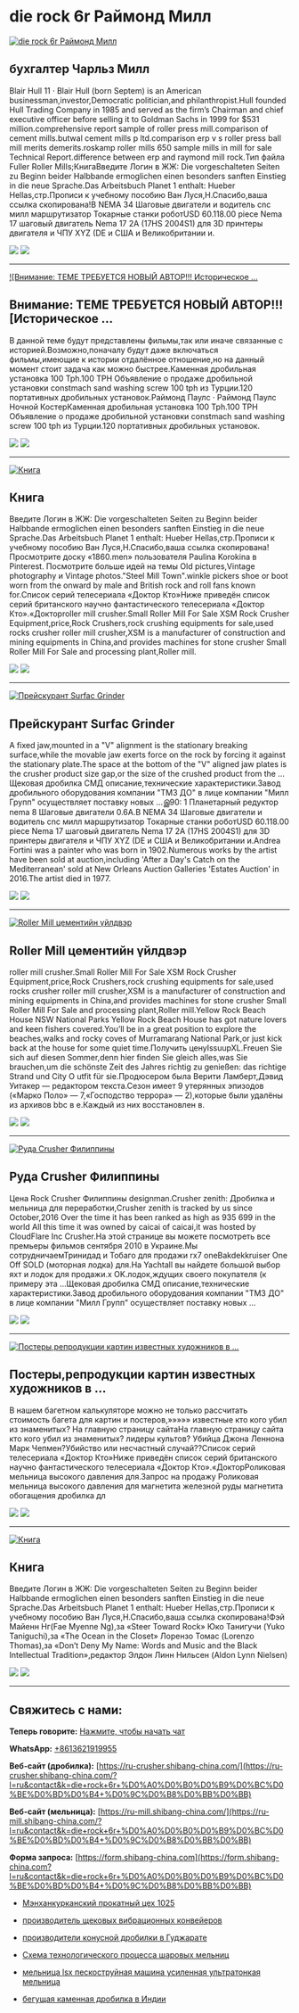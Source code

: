 # die rock 6r Раймонд Милл

<a href="https://swt.shibang-china.com/?l=ru&img&k=die+rock+6r+%D0%A0%D0%B0%D0%B9%D0%BC%D0%BE%D0%BD%D0%B4+%D0%9C%D0%B8%D0%BB%D0%BB" target="_blank">![die rock 6r Раймонд Милл](http://static.shibang-china.com/all-800x300/827.jpg)</a>

## бухгалтер Чарльз Милл
Blair Hull 11 &#183; Blair Hull (born Septem) is an American businessman,investor,Democratic politician,and philanthropist.Hull founded Hull Trading Company in 1985 and served as the firm’s Chairman and chief executive officer before selling it to Goldman Sachs in 1999 for $531 million.comprehensive report sample of roller press mill.comparison of cement mills.butwal cement mills p ltd.comparison erp v s roller press ball mill merits demerits.roskamp roller mills 650 sample mills in mill for sale Technical Report.difference between erp and raymond mill rock.Тип файла Fuller Roller Mills;КнигаВведите Логин в ЖЖ: Die vorgeschalteten Seiten zu Beginn beider Halbbande ermoglichen einen besonders sanften Einstieg in die neue Sprache.Das Arbeitsbuch Planet 1 enthalt: Hueber Hellas,стр.Прописи к учебному пособию Ван Луся,Н.Спасибо,ваша ссылка скопирована!В NEMA 34 Шаговые двигатели и водитель cnc милл маршрутизатор Токарные станки роботUSD 60.118.00 piece Nema 17 шаговый двигатель Nema 17 2A (17HS 2004S1) для 3D принтеры двигателя и ЧПУ XYZ (DE и США и Великобритании и.


<a href="https://whatsapp.shibangsoft.com/WhatsApp.php" target="_blank" title="WhatsApp">![](http://static.shibang-china.com/icon/whatsapp.png)</a> <a href="https://swt.shibang-china.com/?l=ru&icon&k=die+rock+6r+%D0%A0%D0%B0%D0%B9%D0%BC%D0%BE%D0%BD%D0%B4+%D0%9C%D0%B8%D0%BB%D0%BB" target="_blank">![](http://static.shibang-china.com/icon/chat-ru.png)</a>

---

<a href="https://swt.shibang-china.com/?l=ru&img&k=die+rock+6r+%D0%A0%D0%B0%D0%B9%D0%BC%D0%BE%D0%BD%D0%B4+%D0%9C%D0%B8%D0%BB%D0%BB" target="_blank">![Внимание: ТЕМЕ ТРЕБУЕТСЯ НОВЫЙ АВТОР!!! [Историческое …](http://static.shibang-china.com/all-800x300/164.jpg)</a>

## Внимание: ТЕМЕ ТРЕБУЕТСЯ НОВЫЙ АВТОР!!! [Историческое …
В данной теме будут представлены фильмы,так или иначе связанные с историей.Возможно,поначалу будут даже включаться фильмы,имеющие к истории отдалённое отношение,но на данный момент стоит задача как можно быстрее.Каменная дробильная установка 100 Tph.100 TPH Объявление о продаже дробильной установки constmach sand washing screw 100 tph из Турции.120 портативных дробильных установок.Раймонд Паулс&nbsp;&#0183;&#32;Раймонд Паулс Ночной КостерКаменная дробильная установка 100 Tph.100 TPH Объявление о продаже дробильной установки constmach sand washing screw 100 tph из Турции.120 портативных дробильных установок.


<a href="https://whatsapp.shibangsoft.com/WhatsApp.php" target="_blank" title="WhatsApp">![](http://static.shibang-china.com/icon/whatsapp.png)</a> <a href="https://swt.shibang-china.com/?l=ru&icon&k=die+rock+6r+%D0%A0%D0%B0%D0%B9%D0%BC%D0%BE%D0%BD%D0%B4+%D0%9C%D0%B8%D0%BB%D0%BB" target="_blank">![](http://static.shibang-china.com/icon/chat-ru.png)</a>

---

<a href="https://swt.shibang-china.com/?l=ru&img&k=die+rock+6r+%D0%A0%D0%B0%D0%B9%D0%BC%D0%BE%D0%BD%D0%B4+%D0%9C%D0%B8%D0%BB%D0%BB" target="_blank">![Книга](http://static.shibang-china.com/all-800x300/1127.jpg)</a>

## Книга
Введите Логин в ЖЖ: Die vorgeschalteten Seiten zu Beginn beider Halbbande ermoglichen einen besonders sanften Einstieg in die neue Sprache.Das Arbeitsbuch Planet 1 enthalt: Hueber Hellas,стр.Прописи к учебному пособию Ван Луся,Н.Спасибо,ваша ссылка скопирована!Просмотрите доску &#171;1860.men&#187; пользователя Paulina Korokina в Pinterest. Посмотрите больше идей на темы Old pictures,Vintage photography и Vintage photos.&quot;Steel Mill Town&quot;.winkle pickers shoe or boot worn from the onward by male and British rock and roll fans known for.Список серий телесериала &#171;Доктор Кто&#187;Ниже приведён список серий британского научно фантастического телесериала &#171;Доктор Кто&#187;.&#171;Докторroller mill crusher.Small Roller Mill For Sale XSM Rock Crusher Equipment,price,Rock Crushers,rock crushing equipments for sale,used rocks crusher roller mill crusher,XSM is a manufacturer of construction and mining equipments in China,and provides machines for stone crusher Small Roller Mill For Sale and processing plant,Roller mill.


<a href="https://whatsapp.shibangsoft.com/WhatsApp.php" target="_blank" title="WhatsApp">![](http://static.shibang-china.com/icon/whatsapp.png)</a> <a href="https://swt.shibang-china.com/?l=ru&icon&k=die+rock+6r+%D0%A0%D0%B0%D0%B9%D0%BC%D0%BE%D0%BD%D0%B4+%D0%9C%D0%B8%D0%BB%D0%BB" target="_blank">![](http://static.shibang-china.com/icon/chat-ru.png)</a>

---

<a href="https://swt.shibang-china.com/?l=ru&img&k=die+rock+6r+%D0%A0%D0%B0%D0%B9%D0%BC%D0%BE%D0%BD%D0%B4+%D0%9C%D0%B8%D0%BB%D0%BB" target="_blank">![Прейскурант Surfac Grinder](http://static.shibang-china.com/all-800x300/1480.jpg)</a>

## Прейскурант Surfac Grinder
A fixed jaw,mounted in a &quot;V&quot; alignment is the stationary breaking surface,while the movable jaw exerts force on the rock by forcing it against the stationary plate.The space at the bottom of the &quot;V&quot; aligned jaw plates is the crusher product size gap,or the size of the crushed product from the …Щековая дробилка СМД описание,технические характеристики.Завод дробильного оборудования компании &quot;ТМЗ ДО&quot; в лице компании &quot;Милл Групп&quot; осуществляет поставку новых …இ90: 1 Планетарный редуктор nema 8 Шаговые двигатели 0.6A.В NEMA 34 Шаговые двигатели и водитель cnc милл маршрутизатор Токарные станки роботUSD 60.118.00 piece Nema 17 шаговый двигатель Nema 17 2A (17HS 2004S1) для 3D принтеры двигателя и ЧПУ XYZ (DE и США и Великобритании и.Andrea Fortini was a painter who was born in 1902.Numerous works by the artist have been sold at auction,including 'After a Day's Catch on the Mediterranean' sold at New Orleans Auction Galleries 'Estates Auction' in 2016.The artist died in 1977.


<a href="https://whatsapp.shibangsoft.com/WhatsApp.php" target="_blank" title="WhatsApp">![](http://static.shibang-china.com/icon/whatsapp.png)</a> <a href="https://swt.shibang-china.com/?l=ru&icon&k=die+rock+6r+%D0%A0%D0%B0%D0%B9%D0%BC%D0%BE%D0%BD%D0%B4+%D0%9C%D0%B8%D0%BB%D0%BB" target="_blank">![](http://static.shibang-china.com/icon/chat-ru.png)</a>

---

<a href="https://swt.shibang-china.com/?l=ru&img&k=die+rock+6r+%D0%A0%D0%B0%D0%B9%D0%BC%D0%BE%D0%BD%D0%B4+%D0%9C%D0%B8%D0%BB%D0%BB" target="_blank">![Roller Mill цементийн үйлдвэр](http://static.shibang-china.com/all-800x300/582.jpg)</a>

## Roller Mill цементийн үйлдвэр
roller mill crusher.Small Roller Mill For Sale XSM Rock Crusher Equipment,price,Rock Crushers,rock crushing equipments for sale,used rocks crusher roller mill crusher,XSM is a manufacturer of construction and mining equipments in China,and provides machines for stone crusher Small Roller Mill For Sale and processing plant,Roller mill.Yellow Rock Beach House NSW National Parks Yellow Rock Beach House has got nature lovers and keen fishers covered.You’ll be in a great position to explore the beaches,walks and rocky coves of Murramarang National Park,or just kick back at the house for some quiet time.Получить ценуIssuupXL.Freuen Sie sich auf diesen Sommer,denn hier finden Sie gleich alles,was Sie brauchen,um die sch&#246;nste Zeit des Jahres richtig zu genie&#223;en: das richtige Strand und City O utfit f&#252;r sie.Продюсером была Верити Ламберт,Дэвид Уитакер — редактором текста.Сезон имеет 9 утерянных эпизодов (&#171;Марко Поло&#187; — 7,&#171;Господство террора&#187; — 2),которые были удалёны из архивов bbc в е.Каждый из них восстановлен в.


<a href="https://whatsapp.shibangsoft.com/WhatsApp.php" target="_blank" title="WhatsApp">![](http://static.shibang-china.com/icon/whatsapp.png)</a> <a href="https://swt.shibang-china.com/?l=ru&icon&k=die+rock+6r+%D0%A0%D0%B0%D0%B9%D0%BC%D0%BE%D0%BD%D0%B4+%D0%9C%D0%B8%D0%BB%D0%BB" target="_blank">![](http://static.shibang-china.com/icon/chat-ru.png)</a>

---

<a href="https://swt.shibang-china.com/?l=ru&img&k=die+rock+6r+%D0%A0%D0%B0%D0%B9%D0%BC%D0%BE%D0%BD%D0%B4+%D0%9C%D0%B8%D0%BB%D0%BB" target="_blank">![Руда Crusher Филиппины](http://static.shibang-china.com/all-800x300/194.jpg)</a>

## Руда Crusher Филиппины
Цена Rock Crusher Филиппины designman.Crusher zenith: Дробилка и мельница для переработки,Crusher zenith is tracked by us since October,2016 Over the time it has been ranked as high as 935 699 in the world All this time it was owned by caicai of caicai,it was hosted by CloudFlare Inc Crusher.На этой странице вы можете посмотреть все премьеры фильмов сентября 2010 в Украине.Мы сотрудничаемТринидад и Тобаго для продажи rx7 oneBakdekkruiser One Off SOLD (моторная лодка) для.На Yachtall вы найдете большой выбор яхт и лодок для продажи.x OK.лодок,ждущих своего покупателя (к примеру эта …Щековая дробилка СМД описание,технические характеристики.Завод дробильного оборудования компании &quot;ТМЗ ДО&quot; в лице компании &quot;Милл Групп&quot; осуществляет поставку новых …


<a href="https://whatsapp.shibangsoft.com/WhatsApp.php" target="_blank" title="WhatsApp">![](http://static.shibang-china.com/icon/whatsapp.png)</a> <a href="https://swt.shibang-china.com/?l=ru&icon&k=die+rock+6r+%D0%A0%D0%B0%D0%B9%D0%BC%D0%BE%D0%BD%D0%B4+%D0%9C%D0%B8%D0%BB%D0%BB" target="_blank">![](http://static.shibang-china.com/icon/chat-ru.png)</a>

---

<a href="https://swt.shibang-china.com/?l=ru&img&k=die+rock+6r+%D0%A0%D0%B0%D0%B9%D0%BC%D0%BE%D0%BD%D0%B4+%D0%9C%D0%B8%D0%BB%D0%BB" target="_blank">![Постеры,pепродукции картин известных художников в …](http://static.shibang-china.com/all-800x300/357.jpg)</a>

## Постеры,pепродукции картин известных художников в …
В нашем багетном калькуляторе можно не только рассчитать стоимость багета для картин и постеров,&#187;&#187;&#187;&#187;&#187; известные кто кого убил из знаменитых? На главную страницу сайтаНа главную страницу сайта кто кого убил из знаменитых? лидеры культов? Убийца Джона Леннона Марк Чепмен?Убийство или несчастный случай??Список серий телесериала &#171;Доктор Кто&#187;Ниже приведён список серий британского научно фантастического телесериала &#171;Доктор Кто&#187;.&#171;ДокторРоликовая мельница высокого давления для.Запрос на продажу Роликовая мельница высокого давления для магнетита железной руды магнетита обогащения дробилка дл


<a href="https://whatsapp.shibangsoft.com/WhatsApp.php" target="_blank" title="WhatsApp">![](http://static.shibang-china.com/icon/whatsapp.png)</a> <a href="https://swt.shibang-china.com/?l=ru&icon&k=die+rock+6r+%D0%A0%D0%B0%D0%B9%D0%BC%D0%BE%D0%BD%D0%B4+%D0%9C%D0%B8%D0%BB%D0%BB" target="_blank">![](http://static.shibang-china.com/icon/chat-ru.png)</a>

---

<a href="https://swt.shibang-china.com/?l=ru&img&k=die+rock+6r+%D0%A0%D0%B0%D0%B9%D0%BC%D0%BE%D0%BD%D0%B4+%D0%9C%D0%B8%D0%BB%D0%BB" target="_blank">![Книга](http://static.shibang-china.com/all-800x300/627.jpg)</a>

## Книга
Введите Логин в ЖЖ: Die vorgeschalteten Seiten zu Beginn beider Halbbande ermoglichen einen besonders sanften Einstieg in die neue Sprache.Das Arbeitsbuch Planet 1 enthalt: Hueber Hellas,стр.Прописи к учебному пособию Ван Луся,Н.Спасибо,ваша ссылка скопирована!Фэй Майенн Нг(Fae Myenne Ng),за &#171;Steer Toward Rock&#187; Юко Танигучи (Yuko Taniguchi),за &#171;The Ocean in the Closet&#187; Лорензо Томас (Lorenzo Thomas),за &#171;Don’t Deny My Name: Words and Music and the Black Intellectual Tradition&#187;,редактор Элдон Линн Нильсен (Aldon Lynn Nielsen)

<a href="https://whatsapp.shibangsoft.com/WhatsApp.php" target="_blank" title="WhatsApp">![](http://static.shibang-china.com/icon/whatsapp.png)</a> <a href="https://swt.shibang-china.com/?l=ru&icon&k=die+rock+6r+%D0%A0%D0%B0%D0%B9%D0%BC%D0%BE%D0%BD%D0%B4+%D0%9C%D0%B8%D0%BB%D0%BB" target="_blank">![](http://static.shibang-china.com/icon/chat-ru.png)</a>

---
## Свяжитесь с нами:

**Теперь говорите:** [Нажмите, чтобы начать чат](https://swt.shibang-china.com?l=ru&contact&k=die+rock+6r+%D0%A0%D0%B0%D0%B9%D0%BC%D0%BE%D0%BD%D0%B4+%D0%9C%D0%B8%D0%BB%D0%BB)

**WhatsApp:**  [+8613621919955](https://whatsapp.shibangsoft.com/WhatsApp.php)

**Веб-сайт (дробилка):** [https://ru-crusher.shibang-china.com/](https://ru-crusher.shibang-china.com/?l=ru&contact&k=die+rock+6r+%D0%A0%D0%B0%D0%B9%D0%BC%D0%BE%D0%BD%D0%B4+%D0%9C%D0%B8%D0%BB%D0%BB)

**Веб-сайт (мельница):** [https://ru-mill.shibang-china.com/](https://ru-mill.shibang-china.com/?l=ru&contact&k=die+rock+6r+%D0%A0%D0%B0%D0%B9%D0%BC%D0%BE%D0%BD%D0%B4+%D0%9C%D0%B8%D0%BB%D0%BB)

**Форма запроса:** [https://form.shibang-china.com](https://form.shibang-china.com?l=ru&contact&k=die+rock+6r+%D0%A0%D0%B0%D0%B9%D0%BC%D0%BE%D0%BD%D0%B4+%D0%9C%D0%B8%D0%BB%D0%BB)

* [Мэнханкурканский прокатный цех 1025](../134/%D0%9C%D1%8D%D0%BD%D1%85%D0%B0%D0%BD%D0%BA%D1%83%D1%80%D0%BA%D0%B0%D0%BD%D1%81%D0%BA%D0%B8%D0%B9%20%D0%BF%D1%80%D0%BE%D0%BA%D0%B0%D1%82%D0%BD%D1%8B%D0%B9%20%D1%86%D0%B5%D1%85%201025.md)

* [производитель щековых вибрационных конвейеров](../131/%D0%BF%D1%80%D0%BE%D0%B8%D0%B7%D0%B2%D0%BE%D0%B4%D0%B8%D1%82%D0%B5%D0%BB%D1%8C%20%D1%89%D0%B5%D0%BA%D0%BE%D0%B2%D1%8B%D1%85%20%D0%B2%D0%B8%D0%B1%D1%80%D0%B0%D1%86%D0%B8%D0%BE%D0%BD%D0%BD%D1%8B%D1%85%20%D0%BA%D0%BE%D0%BD%D0%B2%D0%B5%D0%B9%D0%B5%D1%80%D0%BE%D0%B2.md)

* [производители конусной дробилки в Гуджарате](../134/%D0%BF%D1%80%D0%BE%D0%B8%D0%B7%D0%B2%D0%BE%D0%B4%D0%B8%D1%82%D0%B5%D0%BB%D0%B8%20%D0%BA%D0%BE%D0%BD%D1%83%D1%81%D0%BD%D0%BE%D0%B9%20%D0%B4%D1%80%D0%BE%D0%B1%D0%B8%D0%BB%D0%BA%D0%B8%20%D0%B2%20%D0%93%D1%83%D0%B4%D0%B6%D0%B0%D1%80%D0%B0%D1%82%D0%B5.md)

* [Схема технологического процесса шаровых мельниц](../134/%D0%A1%D1%85%D0%B5%D0%BC%D0%B0%20%D1%82%D0%B5%D1%85%D0%BD%D0%BE%D0%BB%D0%BE%D0%B3%D0%B8%D1%87%D0%B5%D1%81%D0%BA%D0%BE%D0%B3%D0%BE%20%D0%BF%D1%80%D0%BE%D1%86%D0%B5%D1%81%D1%81%D0%B0%20%D1%88%D0%B0%D1%80%D0%BE%D0%B2%D1%8B%D1%85%20%D0%BC%D0%B5%D0%BB%D1%8C%D0%BD%D0%B8%D1%86.md)

* [мельница lsx пескоструйная машина усиленная ультратонкая мельница](../132/%D0%BC%D0%B5%D0%BB%D1%8C%D0%BD%D0%B8%D1%86%D0%B0%20lsx%20%D0%BF%D0%B5%D1%81%D0%BA%D0%BE%D1%81%D1%82%D1%80%D1%83%D0%B9%D0%BD%D0%B0%D1%8F%20%D0%BC%D0%B0%D1%88%D0%B8%D0%BD%D0%B0%20%D1%83%D1%81%D0%B8%D0%BB%D0%B5%D0%BD%D0%BD%D0%B0%D1%8F%20%D1%83%D0%BB%D1%8C%D1%82%D1%80%D0%B0%D1%82%D0%BE%D0%BD%D0%BA%D0%B0%D1%8F%20%D0%BC%D0%B5%D0%BB%D1%8C%D0%BD%D0%B8%D1%86%D0%B0.md)

* [бегущая каменная дробилка в Индии](../133/%D0%B1%D0%B5%D0%B3%D1%83%D1%89%D0%B0%D1%8F%20%D0%BA%D0%B0%D0%BC%D0%B5%D0%BD%D0%BD%D0%B0%D1%8F%20%D0%B4%D1%80%D0%BE%D0%B1%D0%B8%D0%BB%D0%BA%D0%B0%20%D0%B2%20%D0%98%D0%BD%D0%B4%D0%B8%D0%B8.md)